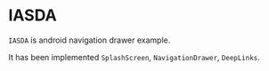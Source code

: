 IASDA
=====

`IASDA` is android navigation drawer example.

It has been implemented `SplashScreen`, `NavigationDrawer`, `DeepLinks`.

